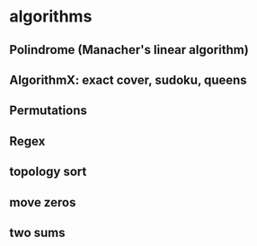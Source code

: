 # algorithms
## Polindrome (Manacher's linear algorithm)
## AlgorithmX: exact cover, sudoku, queens
## Permutations
## Regex
## topology sort
## move zeros
## two sums
